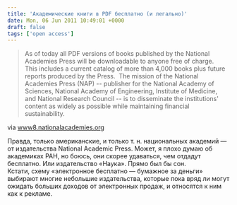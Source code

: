 ```yaml
---
title: 'Академические книги в PDF бесплатно (и легально)'
date: Mon, 06 Jun 2011 10:49:01 +0000
draft: false
tags: ['open access']
---
```


> As of today all PDF versions of books published by the National Academies Press will be downloadable to anyone free of charge.  This includes a current catalog of more than 4,000 books plus future reports produced by the Press.  The mission of the National Academies Press (NAP) -- publisher for the National Academy of Sciences, National Academy of Engineering, Institute of Medicine, and National Research Council -- is to disseminate the institutions' content as widely as possible while maintaining financial sustainability.

via [www8.nationalacademies.org](http://www8.nationalacademies.org/onpinews/newsitem.aspx?RecordID=06022011)

Правда, только американские, и только т. н. национальных академий — от издательства National Academic Press. Может, я плохо думаю об академиках РАН, но боюсь, они скорее удаваться, чем отдадут бесплатно. Или издательство «Наука». Прямо был бы сон.  
Кстати, схему «электронное бесплатно — бумажное за деньги» выбирают многие небольшие издательства, которые пока вряд ли могут ожидать больших доходов от электронных продаж, и относятся к ним как к рекламе.